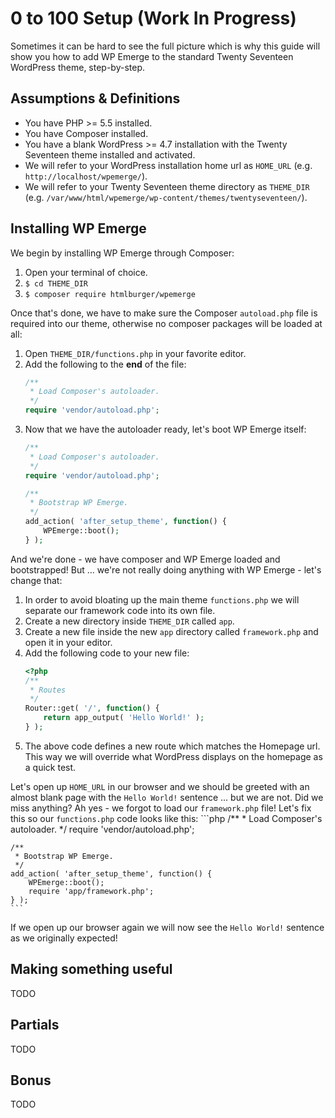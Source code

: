 # 0 to 100 Setup (Work In Progress)

Sometimes it can be hard to see the full picture which is why this guide will show you how to add WP Emerge to the standard Twenty Seventeen WordPress theme, step-by-step.

## Assumptions & Definitions

- You have PHP >= 5.5 installed.
- You have Composer installed.
- You have a blank WordPress >= 4.7 installation with the Twenty Seventeen theme installed and activated.
- We will refer to your WordPress installation home url as `HOME_URL` (e.g. `http://localhost/wpemerge/`).
- We will refer to your Twenty Seventeen theme directory as `THEME_DIR` (e.g. `/var/www/html/wpemerge/wp-content/themes/twentyseventeen/`).

## Installing WP Emerge

We begin by installing WP Emerge through Composer:

1. Open your terminal of choice.
1. `$ cd THEME_DIR`
1. `$ composer require htmlburger/wpemerge`

Once that's done, we have to make sure the Composer `autoload.php` file is required into our theme, otherwise no composer packages will be loaded at all:

1. Open `THEME_DIR/functions.php` in your favorite editor.
1. Add the following to the **end** of the file:
    ```php
    /**
     * Load Composer's autoloader.
     */
    require 'vendor/autoload.php';
    ```
1. Now that we have the autoloader ready, let's boot WP Emerge itself:
    ```php
    /**
     * Load Composer's autoloader.
     */
    require 'vendor/autoload.php';
    
    /**
     * Bootstrap WP Emerge.
     */
    add_action( 'after_setup_theme', function() {
        WPEmerge::boot();
    } );
    ```

And we're done - we have composer and WP Emerge loaded and bootstrapped! But ... we're not really doing anything with WP Emerge - let's change that:

1. In order to avoid bloating up the main theme `functions.php` we will separate our framework code into its own file.
1. Create a new directory inside `THEME_DIR` called `app`.
1. Create a new file inside the new `app` directory called `framework.php` and open it in your editor.
1. Add the following code to your new file:
    ```php
    <?php
    /**
     * Routes
     */
    Router::get( '/', function() {
        return app_output( 'Hello World!' );
    } );
    ```
1. The above code defines a new route which matches the Homepage url. This way we will override what WordPress displays on the homepage as a quick test.

Let's open up `HOME_URL` in our browser and we should be greeted with an almost blank page with the `Hello World!` sentence ... but we are not. Did we miss anything? Ah yes - we forgot to load our `framework.php` file! Let's fix this so our `functions.php` code looks like this:
    ```php
    /**
     * Load Composer's autoloader.
     */
    require 'vendor/autoload.php';
    
    /**
     * Bootstrap WP Emerge.
     */
    add_action( 'after_setup_theme', function() {
        WPEmerge::boot();
        require 'app/framework.php';
    } );
    ```

If we open up our browser again we will now see the `Hello World!` sentence as we originally expected!

## Making something useful

TODO

## Partials

TODO

## Bonus

TODO